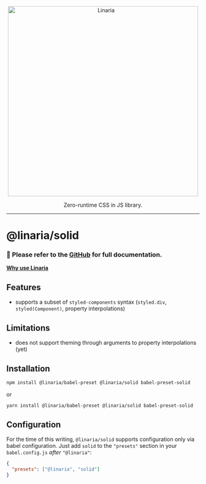 <p align="center">
  <img alt="Linaria" src="https://raw.githubusercontent.com/callstack/linaria/HEAD/website/assets/linaria-logo@2x.png" width="496">
</p>

<p align="center">
Zero-runtime CSS in JS library.
</p>

---

# @linaria/solid

### 📖 Please refer to the [GitHub](https://github.com/callstack/linaria#readme) for full documentation.

**[Why use Linaria](../../docs/BENEFITS.md)**

## Features

- supports a subset of `styled-components` syntax (`styled.div`, `styled(Component)`, property interpolations)

## Limitations

- does not support theming through arguments to property interpolations (yet)

## Installation

```sh
npm install @linaria/babel-preset @linaria/solid babel-preset-solid
```

or

```sh
yarn install @linaria/babel-preset @linaria/solid babel-preset-solid
```

## Configuration

For the time of this writing, `@linaria/solid` supports configuration only via babel configuration.
Just add `solid` to the `"presets"` section in your `babel.config.js` _after_ `"@linaria"`:

```json
{
  "presets": ["@linaria", "solid"]
}
```
